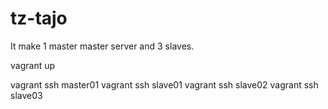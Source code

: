 # tz-tajo

It make 1 master master server and 3 slaves.

vagrant up

vagrant ssh master01
vagrant ssh slave01
vagrant ssh slave02
vagrant ssh slave03





